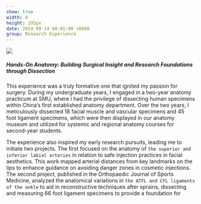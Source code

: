 ```yaml
---
show: true
width: 8
height: 295px
date: 2024-09-14 00:01:00 +0800
group: Research Experience
---
```

<div style="height: 400px; overflow: auto;">
  <img src="{{ 'assets/images/covers/anatomying.pic.jpg' | relative_url }}" class="w-100 rounded-sm">

  <div class="card-img-overlay" style="overflow: scroll; background: rgb(255,255,255,0.8)">
    <h5 class="card-title">Hands-On Anatomy: Building Surgical Insight and Research Foundations through Dissection</h5>
    <p class="card-text">
      This experience was a truly formative one that ignited my passion for surgery. During my undergraduate years, I engaged in a two-year anatomy practicum at SMU, where I had the privilege of dissecting human specimens within China’s first established anatomy department. Over the two years, I meticulously dissected 18 facial muscle and vascular specimens and 45 foot ligament specimens, which were then displayed in our anatomy museum and utilized for systemic and regional anatomy courses for second-year students.
    </p>
    <p class="card-text">
The experience also inspired my early research pursuits, leading me to initiate two projects. The first focused on the anatomy of <code>the superior and inferior labial arteries</code> in relation to safe injection practices in facial aesthetics. This work mapped arterial distances from key landmarks on the lips to enhance guidance on avoiding danger zones in cosmetic injections. The second project, published in the Orthopaedic Journal of Sports Medicine, analyzed the anatomical variations in <code>the ATFL and CFL ligaments of the ankle</code> to aid in reconstructive techniques after sprains, dissecting and measuring 66 foot ligament specimens to provide a foundation for ankle ligament reconstruction.
    </p>
  </div>
</div>
